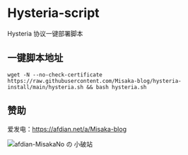 # Hysteria-script

Hysteria 协议一键部署脚本

## 一键脚本地址

```shell
wget -N --no-check-certificate https://raw.githubusercontent.com/Misaka-blog/hysteria-install/main/hysteria.sh && bash hysteria.sh
```

## 赞助

爱发电：https://afdian.net/a/Misaka-blog

![afdian-MisakaNo の 小破站](https://user-images.githubusercontent.com/122191366/211533469-351009fb-9ae8-4601-992a-abbf54665b68.jpg)
